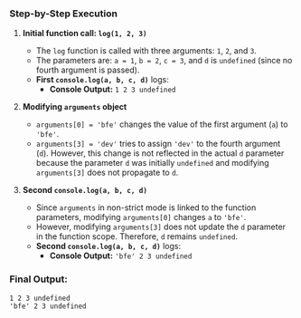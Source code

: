 ### Step-by-Step Execution

1. **Initial function call: `log(1, 2, 3)`**
   - The `log` function is called with three arguments: `1`, `2`, and `3`.
   - The parameters are: `a = 1`, `b = 2`, `c = 3`, and `d` is `undefined` (since no fourth argument is passed).
   - **First `console.log(a, b, c, d)`** logs:
     - **Console Output:** `1 2 3 undefined`

2. **Modifying `arguments` object**
   - `arguments[0] = 'bfe'` changes the value of the first argument (`a`) to `'bfe'`.
   - `arguments[3] = 'dev'` tries to assign `'dev'` to the fourth argument (`d`). However, this change is not reflected in the actual `d` parameter because the parameter `d` was initially `undefined` and modifying `arguments[3]` does not propagate to `d`.

3. **Second `console.log(a, b, c, d)`**
   - Since `arguments` in non-strict mode is linked to the function parameters, modifying `arguments[0]` changes `a` to `'bfe'`.
   - However, modifying `arguments[3]` does not update the `d` parameter in the function scope. Therefore, `d` remains `undefined`.
   - **Second `console.log(a, b, c, d)`** logs:
     - **Console Output:** `'bfe' 2 3 undefined`

### Final Output:
```plaintext
1 2 3 undefined
'bfe' 2 3 undefined
